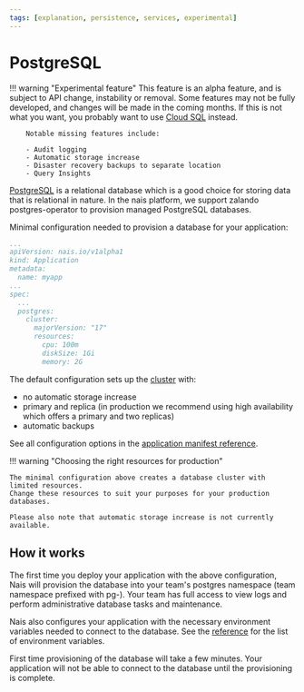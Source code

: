 ```yaml
---
tags: [explanation, persistence, services, experimental]
---
```


# PostgreSQL

!!! warning "Experimental feature"
    This feature is an alpha feature, and is subject to API change, instability or removal.
    Some features may not be fully developed, and changes will be made in the coming months.
    If this is not what you want, you probably want to use [Cloud SQL](../cloudsql/README.md) instead.
    
        Notable missing features include:
    
        - Audit logging
        - Automatic storage increase
        - Disaster recovery backups to separate location
        - Query Insights
    
    
[PostgreSQL](https://www.postgresql.org/) is a relational database which is a good choice for storing data that is relational in nature.
In the nais platform, we support zalando postgres-operator to provision managed PostgreSQL databases.

Minimal configuration needed to provision a database for your application:

```yaml title="app.yaml"
...
apiVersion: nais.io/v1alpha1
kind: Application
metadata:
  name: myapp
...
spec:
  ...
  postgres:
    cluster:
      majorVersion: "17"
      resources:
        cpu: 100m
        diskSize: 1Gi
        memory: 2G
```

The default configuration sets up the [cluster](explanations/postgres-cluster.md) with:

- no automatic storage increase
- primary and replica (in production we recommend using high availability which offers a primary and two replicas)
- automatic backups

See all configuration options in the [application manifest reference](../../workloads/application/reference/application-spec.md#postgres).

!!! warning "Choosing the right resources for production"

    The minimal configuration above creates a database cluster with limited resources. 
    Change these resources to suit your purposes for your production databases.

    Please also note that automatic storage increase is not currently available.

## How it works

The first time you deploy your application with the above configuration, Nais will provision the database into your team's postgres namespace (team namespace prefixed with pg-).
Your team has full access to view logs and perform administrative database tasks and maintenance.

Nais also configures your application with the necessary environment variables needed to connect to the database.
See the [reference](reference/README.md#database-connection) for the list of environment variables.

First time provisioning of the database will take a few minutes.
Your application will not be able to connect to the database until the provisioning is complete.
